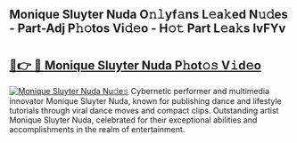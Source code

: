 ## Monique Sluyter Nuda O𝚗𝚕yf𝚊ns L𝚎a𝚔ed N𝚞𝚍es - Part-Adj P𝚑𝚘tos Vi𝚍𝚎o - H𝚘𝚝 Part L𝚎a𝚔s IvFYv

# <h2><a href="http://kfeju9.oniu.top/?m=Monique+Sluyter+Nuda">🔗👉 🔴 Monique Sluyter Nuda P𝚑ot𝚘𝚜 V𝚒d𝚎o</a></h2>

[![Monique Sluyter Nuda Nu𝚍e𝚜](https://i.imgur.com/0qMVB7G.gif)](http://kfeju9.oniu.top/?m=Monique+Sluyter+Nuda)
Cybernetic performer and multimedia innovator Monique Sluyter Nuda, known for publishing dance and lifestyle tutorials through viral dance moves and compact clips. Outstanding artist Monique Sluyter Nuda, celebrated for their exceptional abilities and accomplishments in the realm of entertainment.  
